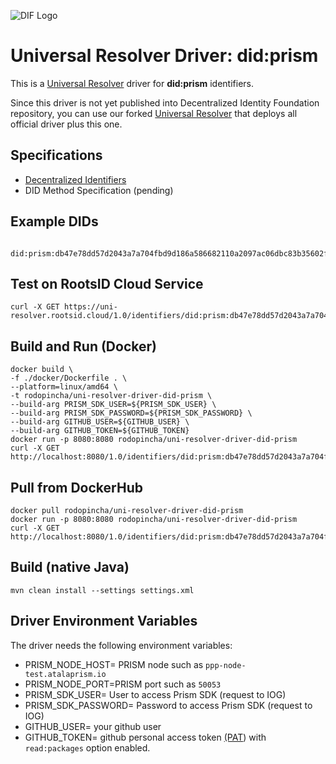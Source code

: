 ![DIF Logo](https://raw.githubusercontent.com/decentralized-identity/universal-resolver/master/docs/logo-dif.png)

# Universal Resolver Driver: did:prism

This is a [Universal Resolver](https://github.com/decentralized-identity/universal-resolver/) driver for **did:prism** identifiers.

Since this driver is not yet published into Decentralized Identity Foundation repository, you can use our forked [Universal Resolver](https://github.com/rodolfomiranda/universal-resolver) that deploys all official driver plus this one.

## Specifications

* [Decentralized Identifiers](https://w3c.github.io/did-core/)
* DID Method Specification (pending)


## Example DIDs

```
 did:prism:db47e78dd57d2043a7a704fbd9d186a586682110a2097ac06dbc83b35602f290
```

## Test on RootsID Cloud Service
```
curl -X GET https://uni-resolver.rootsid.cloud/1.0/identifiers/did:prism:db47e78dd57d2043a7a704fbd9d186a586682110a2097ac06dbc83b35602f290
```

## Build and Run (Docker)

```
docker build \
-f ./docker/Dockerfile . \
--platform=linux/amd64 \
-t rodopincha/uni-resolver-driver-did-prism \
--build-arg PRISM_SDK_USER=${PRISM_SDK_USER} \
--build-arg PRISM_SDK_PASSWORD=${PRISM_SDK_PASSWORD} \
--build-arg GITHUB_USER=${GITHUB_USER} \
--build-arg GITHUB_TOKEN=${GITHUB_TOKEN} 
docker run -p 8080:8080 rodopincha/uni-resolver-driver-did-prism
curl -X GET http://localhost:8080/1.0/identifiers/did:prism:db47e78dd57d2043a7a704fbd9d186a586682110a2097ac06dbc83b35602f290
```

## Pull from DockerHub
```
docker pull rodopincha/uni-resolver-driver-did-prism
docker run -p 8080:8080 rodopincha/uni-resolver-driver-did-prism
curl -X GET http://localhost:8080/1.0/identifiers/did:prism:db47e78dd57d2043a7a704fbd9d186a586682110a2097ac06dbc83b35602f290
```

## Build (native Java)

	mvn clean install --settings settings.xml
	
## Driver Environment Variables

The driver needs the following environment variables:

- PRISM_NODE_HOST= PRISM node such as `ppp-node-test.atalaprism.io`
- PRISM_NODE_PORT=PRISM port such as `50053`
- PRISM_SDK_USER= User to access Prism SDK (request to IOG)
- PRISM_SDK_PASSWORD= Password to access Prism SDK (request to IOG)
- GITHUB_USER= your github user
- GITHUB_TOKEN= github personal access token [(PAT](https://docs.github.com/en/authentication/keeping-your-account-and-data-secure/creating-a-personal-access-token)) with `read:packages` option enabled.
